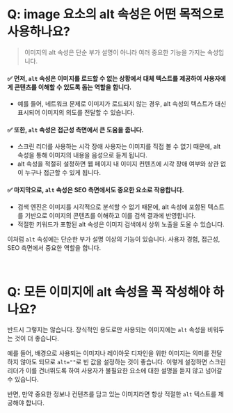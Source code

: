 # Q: image 요소의 alt 속성은 어떤 목적으로 사용하나요?
> 이미지의 alt 속성은 단순 부가 설명이 아니라 여러 중요한 기능을 가지는 속성입니다.

#### ✅ 먼저, `alt` 속성은 이미지를 로드할 수 없는 상황에서 대체 텍스트를 제공하여 사용자에게 콘텐츠를 이해할 수 있도록 돕는 역할을 합니다. 
- 예를 들어, 네트워크 문제로 이미지가 로드되지 않는 경우, alt 속성의 텍스트가 대신 표시되어 이미지의 의도를 전달할 수 있습니다.

#### ✅ 또한, `alt` 속성은 접근성 측면에서 큰 도움을 줍니다. 
- 스크린 리더를 사용하는 시각 장애 사용자는 이미지를 직접 볼 수 없기 때문에, alt 속성을 통해 이미지의 내용을 음성으로 듣게 됩니다.
- alt 속성을 적절히 설정하면 웹 페이지 내 이미지 컨텐츠에 시각 장애 여부와 상관 없이 누구나 접근할 수 있게 됩니다.

#### ✅ 마지막으로, `alt` 속성은 SEO 측면에서도 중요한 요소로 작용합니다.
- 검색 엔진은 이미지를 시각적으로 분석할 수 없기 때문에, alt 속성에 포함된 텍스트를 기반으로 이미지의 콘텐츠를 이해하고 이를 검색 결과에 반영합니다.
- 적절한 키워드가 포함된 alt 속성은 이미지 검색에서 상위 노출을 도울 수 있습니다.

이처럼 `alt` 속성에는 단순한 부가 설명 이상의 기능이 있습니다. 사용자 경험, 접근성, SEO 측면에서 중요한 역할을 합니다.

<br/>

# Q: 모든 이미지에 alt 속성을 꼭 작성해야 하나요?

반드시 그렇지는 않습니다. 장식적인 용도로만 사용되는 이미지에는 `alt` 속성을 비워두는 것이 더 좋습니다. 

예를 들어, 배경으로 사용되는 이미지나 레이아웃 디자인을 위한 이미지는 의미를 전달하지 않아도 되므로 `alt=""`로 빈 값을 설정하는 것이 좋습니다. 
이렇게 설정하면 스크린 리더가 이를 건너뛰도록 하여 사용자가 불필요한 요소에 대한 설명을 듣지 않고 넘어갈 수 있습니다. 

반면, 만약 중요한 정보나 컨텐츠를 담고 있는 이미지라면 항상 적절한 `alt` 텍스트를 제공해야 합니다.
